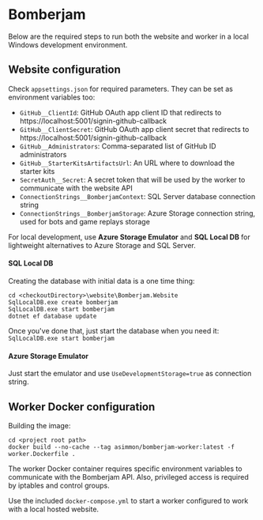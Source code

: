 # Bomberjam

Below are the required steps to run both the website and worker in a local Windows development environment. 

## Website configuration

Check `appsettings.json` for required parameters. They can be set as environment variables too:

* `GitHub__ClientId`: GitHub OAuth app client ID that redirects to https://localhost:5001/signin-github-callback
* `GitHub__ClientSecret`: GitHub OAuth app client secret that redirects to https://localhost:5001/signin-github-callback
* `GitHub__Administrators`: Comma-separated list of GitHub ID administrators
* `GitHub__StarterKitsArtifactsUrl`: An URL where to download the starter kits
* `SecretAuth__Secret`: A secret token that will be used by the worker to communicate with the website API
* `ConnectionStrings__BomberjamContext`: SQL Server database connection string
* `ConnectionStrings__BomberjamStorage`: Azure Storage connection string, used for bots and game replays storage

For local development, use **Azure Storage Emulator** and **SQL Local DB** for lightweight alternatives to Azure Storage and SQL Server.

#### SQL Local DB

Creating the database with initial data is a one time thing:

```
cd <checkoutDirectory>\website\Bomberjam.Website
SqlLocalDB.exe create bomberjam
SqlLocalDB.exe start bomberjam
dotnet ef database update
```

Once you've done that, just start the database when you need it: `SqlLocalDB.exe start bomberjam`


#### Azure Storage Emulator

Just start the emulator and use `UseDevelopmentStorage=true` as connection string.

## Worker Docker configuration

Building the image:

```
cd <project root path>
docker build --no-cache --tag asimmon/bomberjam-worker:latest -f worker.Dockerfile .
```

The worker Docker container requires specific environment variables to communicate with the Bomberjam API.
Also, privileged access is required by iptables and control groups.

Use the included `docker-compose.yml` to start a worker configured to work with a local hosted website.